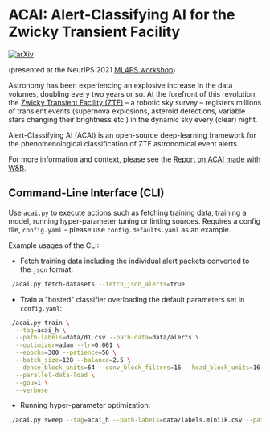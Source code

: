 # ACAI: Alert-Classifying AI for the Zwicky Transient Facility

[![arXiv](https://img.shields.io/badge/arXiv-2111.XXXXX-brightgreen)](https://arxiv.org/abs/2111.XXXXX)

(presented at the NeurIPS 2021 [ML4PS workshop](https://ml4physicalsciences.github.io/2021/))

Astronomy has been experiencing an explosive increase in the data volumes,
doubling every two years or so. At the forefront of this revolution,
the [Zwicky Transient Facility (ZTF)](https://ztf.caltech.edu) – a robotic sky survey –
registers millions of transient events
(supernova explosions, asteroid detections, variable stars changing their brightness etc.)
in the dynamic sky every (clear) night.

Alert-Classifying AI (ACAI) is an open-source deep-learning framework
for the phenomenological classification of ZTF astronomical event alerts.

For more information and context, please see the
[Report on ACAI made with W&B](https://wandb.ai/dimaduev/acai/reports/Classification-of-astrophysical-events-with-ACAI--VmlldzoxMTkwNjYx).


## Command-Line Interface (CLI)

Use `acai.py` to execute actions such as fetching training data, training a model,
running hyper-parameter tuning or linting sources.
Requires a config file, `config.yaml` - please use `config.defaults.yaml` as an example.

Example usages of the CLI:

- Fetch training data including the individual alert packets converted to the `json` format:

```sh
./acai.py fetch-datasets --fetch_json_alerts=true
```

- Train a "hosted" classifier overloading the default parameters set in `config.yaml`:

```sh
./acai.py train \
  --tag=acai_h \
  --path-labels=data/d1.csv --path-data=data/alerts \
  --optimizer=adam --lr=0.001 \
  --epochs=300 --patience=50 \
  --batch_size=128 --balance=2.5 \
  --dense_block_units=64 --conv_block_filters=16 --head_block_units=16 \
  --parallel-data-load \
  --gpu=1 \
  --verbose
```

- Running hyper-parameter optimization:

```sh
./acai.py sweep --tag=acai_h --path-labels=data/labels.mini1k.csv --path-data=data/alerts
```
